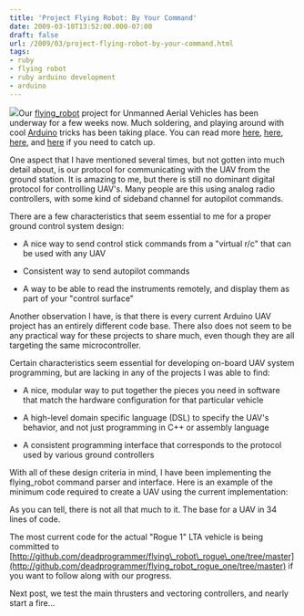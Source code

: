 ```yaml
---
title: 'Project Flying Robot: By Your Command'
date: 2009-03-10T13:52:00.000-07:00
draft: false
url: /2009/03/project-flying-robot-by-your-command.html
tags: 
- ruby
- flying robot
- ruby arduino development
- arduino
---
```


[![](http://paulsstarbasef22.homestead.com/files/Cylon_raider1.jpg)](http://paulsstarbasef22.homestead.com/files/Cylon_raider1.jpg)Our [flying\_robot](http://github.com/deadprogrammer/flying_robot/tree/master) project for Unmanned Aerial Vehicles has been underway for a few weeks now. Much soldering, and playing around with cool [Arduino](http://www.arduino.cc/) tricks has been taking place. You can read more [here](http://deadprogrammersociety.blogspot.com/2009/02/project-flying-robot-adventure-begins.html), [here](http://deadprogrammersociety.blogspot.com/2009/02/project-flying-robot-getting-all-xbee.html), [here](http://deadprogrammersociety.blogspot.com/2009/02/project-flying-robot-compass-two-motors.html), and [here](http://deadprogrammersociety.blogspot.com/2009/02/project-flying-robot-flying-dorkboard.html) if you need to catch up.  
  
One aspect that I have mentioned several times, but not gotten into much detail about, is our protocol for communicating with the UAV from the ground station. It is amazing to me, but there is still no dominant digital protocol for controlling UAV's. Many people are this using analog radio controllers, with some kind of sideband channel for autopilot commands.  
  
There are a few characteristics that seem essential to me for a proper ground control system design:  

*   A nice way to send control stick commands from a "virtual r/c" that can be used with any UAV
  
*   Consistent way to send autopilot commands
  
*   A way to be able to read the instruments remotely, and display them as part of your "control surface"

  
  
Another observation I have, is that there is every current Arduino UAV project has an entirely different code base. There also does not seem to be any practical way for these projects to share much, even though they are all targeting the same microcontroller.  
  
Certain characteristics seem essential for developing on-board UAV system programming, but are lacking in any of the projects I was able to find:  

*   A nice, modular way to put together the pieces you need in software that match the hardware configuration for that particular vehicle
  
*   A high-level domain specific language (DSL) to specify the UAV's behavior, and not just programming in C++ or assembly language
  
*   A consistent programming interface that corresponds to the protocol used by various ground controllers

  
  
With all of these design criteria in mind, I have been implementing the flying\_robot command parser and interface. Here is an example of the minimum code required to create a UAV using the current implementation:  
  
  
  
As you can tell, there is not all that much to it. The base for a UAV in 34 lines of code.  
  
The most current code for the actual "Rogue 1" LTA vehicle is being committed to [http://github.com/deadprogrammer/flying\_robot\_rogue\_one/tree/master](http://github.com/deadprogrammer/flying_robot_rogue_one/tree/master) if you want to follow along with our progress.  
  
Next post, we test the main thrusters and vectoring controllers, and nearly start a fire...